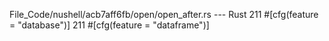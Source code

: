 File_Code/nushell/acb7aff6fb/open/open_after.rs --- Rust
211 #[cfg(feature = "database")]                                                                                                                             211 #[cfg(feature = "dataframe")]

